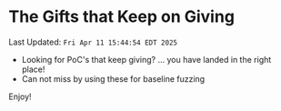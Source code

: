 # The Gifts that Keep on Giving

Last Updated: `Fri Apr 11 15:44:54 EDT 2025`

- Looking for PoC's that keep giving? ...  you have landed in the right place!
- Can not miss by using these for baseline fuzzing

Enjoy!
